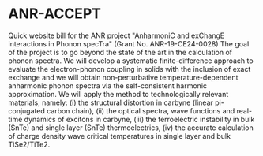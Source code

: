 # ANR-ACCEPT
Quick website bill for the ANR project "AnharmoniC and exChangE interactions in Phonon specTra" (Grant No. ANR-19-CE24-0028)
The goal of the project is to go beyond the state of the art in the calculation of phonon spectra. We will develop a systematic finite-difference approach to evaluate the electron-phonon coupling in solids with the inclusion of exact exchange and we will obtain non-perturbative temperature-dependent anharmonic phonon spectra via the self-consistent harmonic approximation. We will apply the method to technologically relevant materials, namely: (i) the structural distortion in carbyne (linear pi-conjugated carbon chain), (ii) the optical spectra, wave functions and real-time dynamics of excitons in carbyne, (iii) the ferroelectric instability in bulk (SnTe) and single layer (SnTe) thermoelectrics, (iv) the accurate calculation of charge density wave critical temperatures in single layer and bulk TiSe2/TiTe2. 
